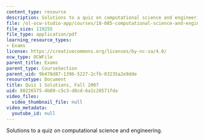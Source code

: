 ```yaml
---
content_type: resource
description: Solutions to a quiz on computational science and engineering.
file: /ol-ocw-studio-app/courses/18-085-computational-science-and-engineering-i-fall-2008/802265754b89c5c3d8cd6a1c20571fda_quiz1_sols_18085.pdf
file_size: 119255
file_type: application/pdf
learning_resource_types:
- Exams
license: https://creativecommons.org/licenses/by-nc-sa/4.0/
ocw_type: OCWFile
parent_title: Exams
parent_type: CourseSection
parent_uid: 9b478d87-1396-5227-2cfb-83235a2e9dde
resourcetype: Document
title: Quiz 1 Solutions, Fall 2007
uid: 80226575-4b89-c5c3-d8cd-6a1c20571fda
video_files:
  video_thumbnail_file: null
video_metadata:
  youtube_id: null
---
```

Solutions to a quiz on computational science and engineering.